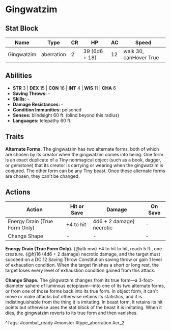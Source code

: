 # Gingwatzim

## Stat Block

| Name | Type | CR | HP | AC | Speed |
|------|------|----|----|----|-------|
| Gingwatzim | aberration | 2 | 39 (6d6 + 18) | 12 | walk 30, canHover True |

## Abilities

- **STR** 3 | **DEX** 15 | **CON** 16 | **INT** 4 | **WIS** 11 | **CHA** 6
- **Saving Throws:** -  
- **Skills:** -  
- **Damage Resistances:** -  
- **Condition Immunities:** poisoned  
- **Senses:** blindsight 60 ft. (blind beyond this radius)  
- **Languages:** telepathy 60 ft.

## Traits

**Alternate Forms.** The gingwatzim has two alternate forms, both of which are chosen by its creator when the gingwatzim comes into being. One form is an exact duplicate of a Tiny nonmagical object (such as a book, dagger, or gemstone) that its creator is carrying or wearing when the gingwatzim is conjured. The other form can be any Tiny beast. Once these alternate forms are chosen, they can't be changed.


## Actions

| Action | Hit or Save | Damage | On Save |
|--------|--------------|--------|----------|
| Energy Drain (True Form Only) | +4 to hit | 4d6 + 2 damage) necrotic | - |
| Change Shape | - | - | - |

**Energy Drain (True Form Only).** {@atk mw} +4 to hit to hit, reach 5 ft., one creature. {@h}16 (4d6 + 2 damage) necrotic damage, and the target must succeed on a DC 12 Saving Throw Constitution saving throw or gain 1 level of exhaustion condition. When the target finishes a short or long rest, the target loses every level of exhaustion condition gained from this attack.

**Change Shape.** The gingwatzim changes from its true form—a 3-foot-diameter sphere of luminous ectoplasm—into one of its two alternate forms, or from one of those forms back into its true form. In object form, it can't move or make attacks but otherwise retains its statistics, and it is indistinguishable from the thing it is imitating. In beast form, it retains its hit points but otherwise uses the stat block of the beast it is imitating. When it dies, the gingwatzim reverts to its true form and then vanishes.


^Tags: #combat_ready #monster #type_aberration #cr_2